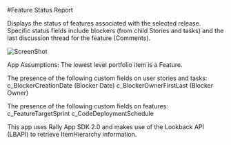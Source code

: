 #Feature Status Report

Displays the status of features associated with the selected release.  Specific status fields include
blockers (from child Stories and tasks) and the last discussion thread for the feature (Comments).

![ScreenShot](/images/feature-status-report.png)

App Assumptions:
The lowest level portfolio item is a Feature.

The presence of the following custom fields on user stories and tasks:
c_BlockerCreationDate (Blocker Date)
c_BlockerOwnerFirstLast (Blocker Owner)

The presence of the following custom fields on features:
c_FeatureTargetSprint
c_CodeDeploymentSchedule

This app uses Rally App SDK 2.0 and makes use of the Lookback API (LBAPI) to retrieve ItemHierarchy information. 
